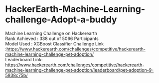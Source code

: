 # HackerEarth-Machine-Learning-challenge-Adopt-a-buddy
Machine Learning Challenge on Hackerearth <br />
Rank Achieved : 338 out of 5066 Participants <br />
Model Used : XGBoost Classifier
Challenge Link :https://www.hackerearth.com/challenges/competitive/hackerearth-machine-learning-challenge-pet-adoption/ <br />
Leaderboard Link: https://www.hackerearth.com/challenges/competitive/hackerearth-machine-learning-challenge-pet-adoption/leaderboard/pet-adoption-9-5838c75b/ <br />

